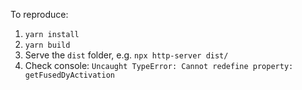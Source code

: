 To reproduce:
1. `yarn install`
2. `yarn build`
3. Serve the `dist` folder, e.g. `npx http-server dist/`
4. Check console: `Uncaught TypeError: Cannot redefine property: getFusedDyActivation`